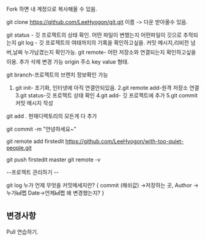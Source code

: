 Fork 하면 내 계정으로 복사해올 수 있음. 

git clone https://github.com/LeeHyogon/git.git 이름 -> 다운 받아올수 있음.

git status - 깃 프로젝트의 상태 확인. 어떤 파일이 변했는지 어떤파일이 깃으로 추적되는지
git log - 깃 프로젝트의 여태까지의 기록을 확인하고싶을. 커밋 메시지,리비전 넘버,날짜 누가남겼는지 확인가능.
git remote-  어떤 저장소와 연결되는지 확인하고싶을 이용. 추가 삭제 변경 가능
origin 주소 
key value 형태. 

git branch-프로젝트의 브랜치 정보확인 가능 

1. git init- 초기화, 인터넷에 아직 연결안되있음. 
2.git remote add-원격 저장소 연결
3.git status-깃 프로젝트 상태 확인
4.git add- 깃 프로젝트에 추가
5.git commit 커밋 메시지 작성 

git add . 현재디렉토리의 모든게 다 추가

git commit -m "안녕하세요~"

git remote add firstedit https://github.com/LeeHyogon/with-too-quiet-people.git 

git push firstedit master
git remote -v

--프로젝트 관리하기 --


git log 누가 언제 무엇을
커밋메세지란? { 
commit (해쉬값) ->저장하는 곳, 
Author -> 누가㎢쩝
Date->언제㎢쩝
왜 변경했는지? }

## 변경사항 
Pull 연습하기. 






 
